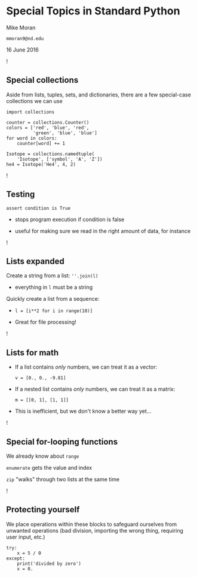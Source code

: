 # Special Topics in Standard Python

Mike Moran

`mmoran9@nd.edu`

16 June 2016

!

## Special collections

Aside from lists, tuples, sets, and dictionaries, there are a few special-case
collections we can use

```
import collections

counter = collections.Counter()
colors = ['red', 'blue', 'red',
          'green', 'blue', 'blue']
for word in colors:
    counter[word] += 1

Isotope = collections.namedtuple(
    'Isotope', ['symbol', 'A', 'Z'])
he4 = Isotope('He4', 4, 2)
```

!

## Testing

`assert condition is True`

- stops program execution if condition is false

- useful for making sure we read in the right amount of data, for instance

!

## Lists expanded

Create a string from a list: `''.join(l)`

- everything in `l` must be a string

Quickly create a list from a sequence:

- `l = [i**2 for i in range(10)]`

- Great for file processing!

!

## Lists for math

- If a list contains *only* numbers, we can treat it as a vector:
  
  `v = [0., 0., -9.81]`

- If a nested list contains *only* numbers, we can treat it as a matrix:
  
  `m = [[0, 1], [1, 1]]`

- This is inefficient, but we don't know a better way yet...

!

## Special for-looping functions

We already know about `range`

`enumerate` gets the value and index

`zip` "walks" through two lists at the same time

!

## Protecting yourself

We place operations within these blocks to safeguard ourselves from unwanted
operations (bad division, importing the wrong thing, requiring user input, etc.)

```
try:
    x = 5 / 0
except:
    print('divided by zero')
    x = 0.
```
